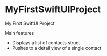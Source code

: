 # MyFirstSwiftUIProject
My First SwiftUI Project

Main features

* Displays a list of contacts struct 
* Pushes to a detail view of a single contact
